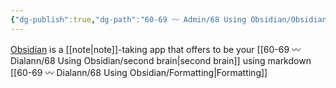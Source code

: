 ```yaml
---
{"dg-publish":true,"dg-path":"60-69 〰️ Admin/68 Using Obsidian/Obsidian.md","permalink":"/60-69-admin/68-using-obsidian/obsidian/","title":"Obsidian","noteIcon":"","created":"2023-07-08"}
---
```


[Obsidian](https://obsidian.md) is a [[note\|note]]-taking app that offers to be your [[60-69 〰️ Dialann/68 Using Obsidian/second brain\|second brain]] using markdown [[60-69 〰️ Dialann/68 Using Obsidian/Formatting\|Formatting]]